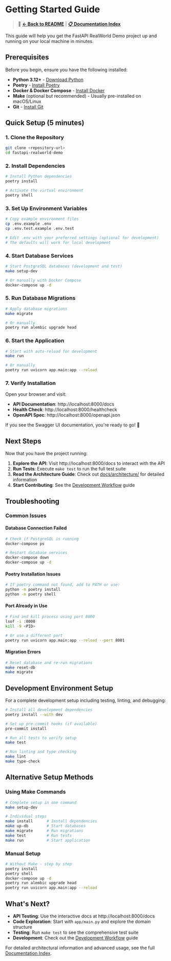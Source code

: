 # Getting Started Guide

> 📖 **[← Back to README](../../README.md)** | **[📋 Documentation Index](../README.md)**

This guide will help you get the FastAPI RealWorld Demo project up and running on your local machine in minutes.

## Prerequisites

Before you begin, ensure you have the following installed:

- **Python 3.12+** - [Download Python](https://www.python.org/downloads/)
- **Poetry** - [Install Poetry](https://python-poetry.org/docs/#installation)
- **Docker & Docker Compose** - [Install Docker](https://docs.docker.com/get-docker/)
- **Make** (optional but recommended) - Usually pre-installed on macOS/Linux
- **Git** - [Install Git](https://git-scm.com/downloads)

## Quick Setup (5 minutes)

### 1. Clone the Repository

```bash
git clone <repository-url>
cd fastapi-realworld-demo
```

### 2. Install Dependencies

```bash
# Install Python dependencies
poetry install

# Activate the virtual environment
poetry shell
```

### 3. Set Up Environment Variables

```bash
# Copy example environment files
cp .env.example .env
cp .env.test.example .env.test

# Edit .env with your preferred settings (optional for development)
# The defaults will work for local development
```

### 4. Start Database Services

```bash
# Start PostgreSQL databases (development and test)
make setup-dev

# Or manually with Docker Compose
docker-compose up -d
```

### 5. Run Database Migrations

```bash
# Apply database migrations
make migrate

# Or manually
poetry run alembic upgrade head
```

### 6. Start the Application

```bash
# Start with auto-reload for development
make run

# Or manually
poetry run uvicorn app.main:app --reload
```

### 7. Verify Installation

Open your browser and visit:

- **API Documentation**: http://localhost:8000/docs
- **Health Check**: http://localhost:8000/healthcheck
- **OpenAPI Spec**: http://localhost:8000/openapi.json

If you see the Swagger UI documentation, you're ready to go! 🎉

## Next Steps

Now that you have the project running:

1. **Explore the API**: Visit http://localhost:8000/docs to interact with the API
2. **Run Tests**: Execute `make test` to run the full test suite
3. **Read the Architecture Guide**: Check out [docs/architecture/](../architecture/) for detailed information
4. **Start Contributing**: See the [Development Workflow](../development/) guide

## Troubleshooting

### Common Issues

#### Database Connection Failed

```bash
# Check if PostgreSQL is running
docker-compose ps

# Restart database services
docker-compose down
docker-compose up -d
```

#### Poetry Installation Issues

```bash
# If poetry command not found, add to PATH or use:
python -m poetry install
python -m poetry shell
```

#### Port Already in Use

```bash
# Find and kill process using port 8000
lsof -i :8000
kill -9 <PID>

# Or use a different port
poetry run uvicorn app.main:app --reload --port 8001
```

#### Migration Errors

```bash
# Reset database and re-run migrations
make reset-db
make migrate
```

## Development Environment Setup

For a complete development setup including testing, linting, and debugging:

```bash
# Install all development dependencies
poetry install --with dev

# Set up pre-commit hooks (if available)
pre-commit install

# Run all tests to verify setup
make test

# Run linting and type checking
make lint
make type-check
```

## Alternative Setup Methods

### Using Make Commands

```bash
# Complete setup in one command
make setup-dev

# Individual steps
make install      # Install dependencies
make up-db        # Start databases
make migrate      # Run migrations
make test         # Run tests
make run          # Start application
```

### Manual Setup

```bash
# Without Make - step by step
poetry install
poetry shell
docker-compose up -d
poetry run alembic upgrade head
poetry run uvicorn app.main:app --reload
```

## What's Next?

- **API Testing**: Use the interactive docs at http://localhost:8000/docs
- **Code Exploration**: Start with `app/main.py` and explore the domain structure
- **Testing**: Run `make test` to see the comprehensive test suite
- **Development**: Check out the [Development Workflow](../development/DEVELOPMENT_WORKFLOW.md) guide

For detailed architectural information and advanced usage, see the full [Documentation Index](../README.md).
